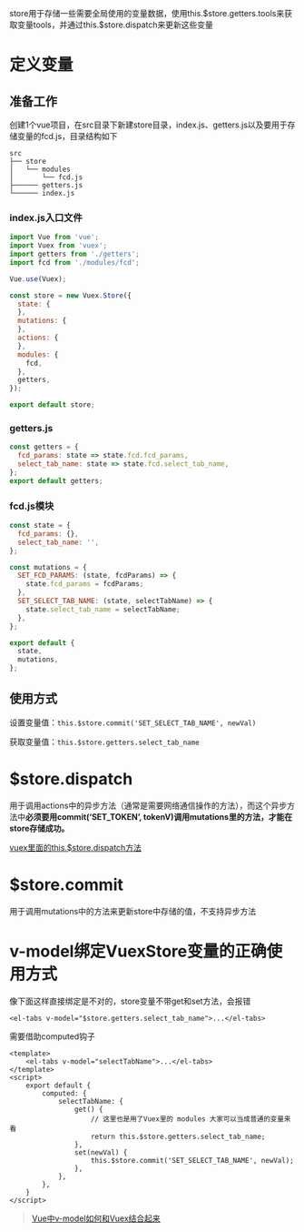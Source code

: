 store用于存储一些需要全局使用的变量数据，使用this.\$store.getters.tools来获取变量tools，并通过this.\$store.dispatch来更新这些变量

# 定义变量

## 准备工作

创建1个vue项目，在src目录下新建store目录，index.js、getters.js以及要用于存储变量的fcd.js，目录结构如下

```
src
├── store
│   └── modules
│       └── fcd.js
├────── getters.js
└────── index.js
```

### index.js入口文件

```js
import Vue from 'vue';
import Vuex from 'vuex';
import getters from './getters';
import fcd from './modules/fcd';

Vue.use(Vuex);

const store = new Vuex.Store({
  state: {
  },
  mutations: {
  },
  actions: {
  },
  modules: {
    fcd,
  },
  getters,
});

export default store;
```

### getters.js

```js
const getters = {
  fcd_params: state => state.fcd.fcd_params,
  select_tab_name: state => state.fcd.select_tab_name,
};
export default getters;
```

### fcd.js模块

```js
const state = {
  fcd_params: {},
  select_tab_name: '',
};

const mutations = {
  SET_FCD_PARAMS: (state, fcdParams) => {
    state.fcd_params = fcdParams;
  },
  SET_SELECT_TAB_NAME: (state, selectTabName) => {
    state.select_tab_name = selectTabName;
  },
};

export default {
  state,
  mutations,
};
```

## 使用方式

设置变量值：`this.$store.commit('SET_SELECT_TAB_NAME', newVal)`

获取变量值：`this.$store.getters.select_tab_name`

# $store.dispatch

用于调用actions中的异步方法（通常是需要网络通信操作的方法），而这个异步方法中**必须要用commit(‘SET_TOKEN’, tokenV)调用mutations里的方法，才能在store存储成功。**

[vuex里面的this.$store.dispatch方法](https://blog.csdn.net/lemonC77/article/details/95077691)

# $store.commit

用于调用mutations中的方法来更新store中存储的值，不支持异步方法

# v-model绑定VuexStore变量的正确使用方式

像下面这样直接绑定是不对的，store变量不带get和set方法，会报错

```vue
<el-tabs v-model="$store.getters.select_tab_name">...</el-tabs>
```

需要借助computed钩子

```vue
<template>
    <el-tabs v-model="selectTabName">...</el-tabs>
</template>
<script>
    export default {
        computed: {
            selectTabName: {
                get() {
                    // 这里也是用了Vuex里的 modules 大家可以当成普通的变量来看
                    return this.$store.getters.select_tab_name;
                },
                set(newVal) {
                    this.$store.commit('SET_SELECT_TAB_NAME', newVal);
                },
            },
        },
    }
</script>
```

> [Vue中v-model如何和Vuex结合起来](https://blog.csdn.net/pqn_cc/article/details/123737836)